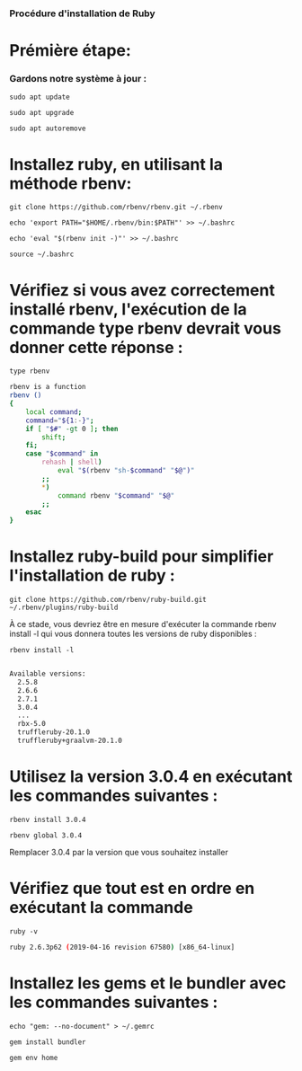 ### Procédure d'installation de Ruby

# Prémière étape:
### Gardons notre système à jour :

```
sudo apt update
```

```
sudo apt upgrade
```

```
sudo apt autoremove
```

# Installez ruby, en utilisant la méthode rbenv:

```
git clone https://github.com/rbenv/rbenv.git ~/.rbenv
```

```
echo 'export PATH="$HOME/.rbenv/bin:$PATH"' >> ~/.bashrc
```

```
echo 'eval "$(rbenv init -)"' >> ~/.bashrc
```

```
source ~/.bashrc
```
# Vérifiez si vous avez correctement installé rbenv, l'exécution de la commande type rbenv devrait vous donner cette réponse :

```
type rbenv
```

```bash
rbenv is a function
rbenv ()
{
    local command;
    command="${1:-}";
    if [ "$#" -gt 0 ]; then
        shift;
    fi;
    case "$command" in
        rehash | shell)
            eval "$(rbenv "sh-$command" "$@")"
        ;;
        *)
            command rbenv "$command" "$@"
        ;;
    esac
}
```
# Installez ruby-build pour simplifier l'installation de ruby ​​:

```
git clone https://github.com/rbenv/ruby-build.git ~/.rbenv/plugins/ruby-build
```

À ce stade, vous devriez être en mesure d'exécuter la commande rbenv install -l qui vous donnera toutes les versions de ruby ​​disponibles :

```
rbenv install -l
```

```bash

Available versions:
  2.5.8
  2.6.6
  2.7.1
  3.0.4
  ...
  rbx-5.0
  truffleruby-20.1.0
  truffleruby+graalvm-20.1.0
```

# Utilisez la version 3.0.4 en exécutant les commandes suivantes :

```
rbenv install 3.0.4
```

```  
rbenv global 3.0.4
```
 Remplacer 3.0.4 par la version que vous souhaitez installer

# Vérifiez que tout est en ordre en exécutant la commande

```
ruby -v
```

```bash
ruby 2.6.3p62 (2019-04-16 revision 67580) [x86_64-linux]
```

# Installez les gems et le bundler avec les commandes suivantes :

```
echo "gem: --no-document" > ~/.gemrc 
```

```
gem install bundler
```

```
gem env home
```